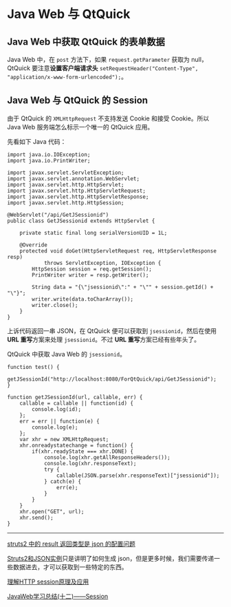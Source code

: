 # Java Web 与 QtQuick

## Java Web 中获取 QtQuick 的表单数据

Java Web 中，在 `post` 方法下，如果  `request.getParameter` 获取为 null，QtQuick 要注意**设置客户端请求头** `setRequestHeader("Content-Type", "application/x-www-form-urlencoded");`。

## Java Web 与 QtQuick 的 Session

由于 QtQuick 的 `XMLHttpRequest` 不支持发送 Cookie 和接受 Cookie。所以 Java Web 服务端怎么标示一个唯一的 QtQuick 应用。

先看如下 Java 代码：

```
import java.io.IOException;
import java.io.PrintWriter;

import javax.servlet.ServletException;
import javax.servlet.annotation.WebServlet;
import javax.servlet.http.HttpServlet;
import javax.servlet.http.HttpServletRequest;
import javax.servlet.http.HttpServletResponse;
import javax.servlet.http.HttpSession;

@WebServlet("/api/GetJSessionid") 
public class GetJSessionid extends HttpServlet {

	private static final long serialVersionUID = 1L;

	@Override
	protected void doGet(HttpServletRequest req, HttpServletResponse resp)
			throws ServletException, IOException {
		HttpSession session = req.getSession();
		PrintWriter writer = resp.getWriter();
		
		String data = "{\"jsessionid\":" + "\"" + session.getId() + "\"}";
		writer.write(data.toCharArray());
		writer.close();
	}
}
```

上诉代码返回一串 JSON，在 QtQuick 便可以获取到 `jsessionid`，然后在使用 **URL 重写**方案来处理 `jsessionid`。不过 **URL 重写**方案已经有些年头了。

QtQuick 中获取 Java Web 的  `jsessionid`。

```
function test() {
    getJSessionId("http://localhost:8080/ForQtQuick/api/GetJSessionid");
}

function getJSessionId(url, callable, err) {
    callable = callable || function(id) {
        console.log(id);
    };
    err = err || function(e) {
        console.log(e);
    };
    var xhr = new XMLHttpRequest;
    xhr.onreadystatechange = function() {
        if(xhr.readyState === xhr.DONE) {
            console.log(xhr.getAllResponseHeaders());
            console.log(xhr.responseText);
            try {
                callable(JSON.parse(xhr.responseText)["jsessionid"]);
            } catch(e) {
                err(e);
            }
        }
    }
    xhr.open("GET", url);
    xhr.send();
}
```

---

[struts2 中的 result 返回类型是 json 的配置问题 ](http://blog.sina.com.cn/s/blog_4fdb887b01013zda.html)

[Struts2和JSON实例](http://www.yiibai.com/struts_2/struts-2-and-json-example.html)只是讲明了如何生成 json，但是更多时候，我们需要传递一些数据进去，才可以获取到一些特定的东西。

[理解HTTP session原理及应用](http://beyond99.blog.51cto.com/1469451/543282/)

[JavaWeb学习总结(十二)——Session](http://www.cnblogs.com/xdp-gacl/p/3855702.html)
